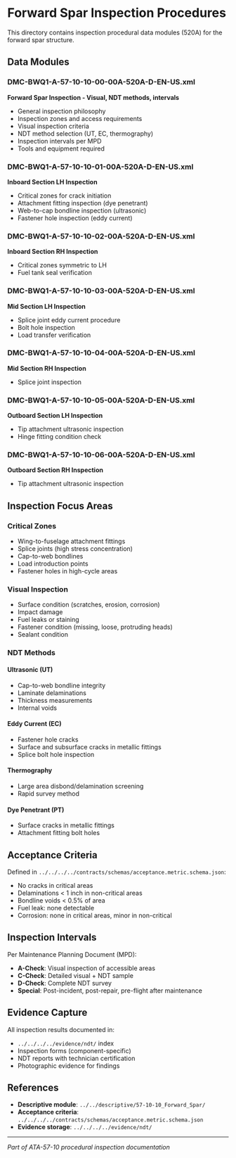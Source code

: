 # Forward Spar Inspection Procedures

This directory contains inspection procedural data modules (520A) for the forward spar structure.

## Data Modules

### DMC-BWQ1-A-57-10-10-00-00A-520A-D-EN-US.xml
**Forward Spar Inspection - Visual, NDT methods, intervals**
- General inspection philosophy
- Inspection zones and access requirements
- Visual inspection criteria
- NDT method selection (UT, EC, thermography)
- Inspection intervals per MPD
- Tools and equipment required

### DMC-BWQ1-A-57-10-10-01-00A-520A-D-EN-US.xml
**Inboard Section LH Inspection**
- Critical zones for crack initiation
- Attachment fitting inspection (dye penetrant)
- Web-to-cap bondline inspection (ultrasonic)
- Fastener hole inspection (eddy current)

### DMC-BWQ1-A-57-10-10-02-00A-520A-D-EN-US.xml
**Inboard Section RH Inspection**
- Critical zones symmetric to LH
- Fuel tank seal verification

### DMC-BWQ1-A-57-10-10-03-00A-520A-D-EN-US.xml
**Mid Section LH Inspection**
- Splice joint eddy current procedure
- Bolt hole inspection
- Load transfer verification

### DMC-BWQ1-A-57-10-10-04-00A-520A-D-EN-US.xml
**Mid Section RH Inspection**
- Splice joint inspection

### DMC-BWQ1-A-57-10-10-05-00A-520A-D-EN-US.xml
**Outboard Section LH Inspection**
- Tip attachment ultrasonic inspection
- Hinge fitting condition check

### DMC-BWQ1-A-57-10-10-06-00A-520A-D-EN-US.xml
**Outboard Section RH Inspection**
- Tip attachment ultrasonic inspection

## Inspection Focus Areas

### Critical Zones
- Wing-to-fuselage attachment fittings
- Splice joints (high stress concentration)
- Cap-to-web bondlines
- Load introduction points
- Fastener holes in high-cycle areas

### Visual Inspection
- Surface condition (scratches, erosion, corrosion)
- Impact damage
- Fuel leaks or staining
- Fastener condition (missing, loose, protruding heads)
- Sealant condition

### NDT Methods

#### Ultrasonic (UT)
- Cap-to-web bondline integrity
- Laminate delaminations
- Thickness measurements
- Internal voids

#### Eddy Current (EC)
- Fastener hole cracks
- Surface and subsurface cracks in metallic fittings
- Splice bolt hole inspection

#### Thermography
- Large area disbond/delamination screening
- Rapid survey method

#### Dye Penetrant (PT)
- Surface cracks in metallic fittings
- Attachment fitting bolt holes

## Acceptance Criteria

Defined in `../../../../contracts/schemas/acceptance.metric.schema.json`:
- No cracks in critical areas
- Delaminations < 1 inch in non-critical areas
- Bondline voids < 0.5% of area
- Fuel leak: none detectable
- Corrosion: none in critical areas, minor in non-critical

## Inspection Intervals

Per Maintenance Planning Document (MPD):
- **A-Check**: Visual inspection of accessible areas
- **C-Check**: Detailed visual + NDT sample
- **D-Check**: Complete NDT survey
- **Special**: Post-incident, post-repair, pre-flight after maintenance

## Evidence Capture

All inspection results documented in:
- `../../../../evidence/ndt/` index
- Inspection forms (component-specific)
- NDT reports with technician certification
- Photographic evidence for findings

## References

- **Descriptive module**: `../../descriptive/57-10-10_Forward_Spar/`
- **Acceptance criteria**: `../../../../contracts/schemas/acceptance.metric.schema.json`
- **Evidence storage**: `../../../../evidence/ndt/`

---

*Part of ATA-57-10 procedural inspection documentation*
